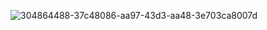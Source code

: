 ![304864488-37c48086-aa97-43d3-aa48-3e703ca8007d](https://github.com/providencefellowship/providencefellowship/assets/160069378/f478223f-7c67-4e07-825c-a0d053f3317c)
